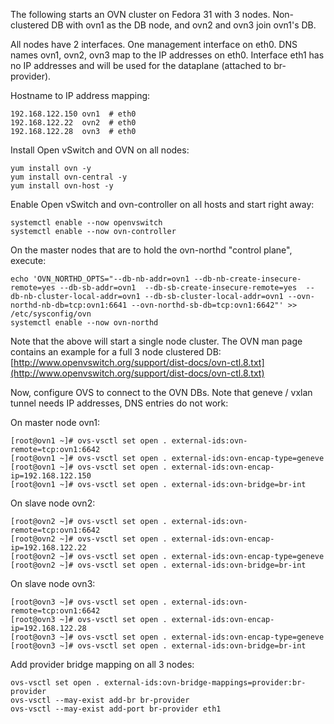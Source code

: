 The following starts an OVN cluster on Fedora 31 with 3 nodes. Non-clustered DB with ovn1 as the DB node, and ovn2 and ovn3 join ovn1's DB.

All nodes have 2 interfaces. One management interface on eth0. DNS names ovn1, ovn2, ovn3 map to the IP addresses on eth0. Interface eth1 has no IP addresses and will be used for the dataplane (attached to br-provider).

Hostname to IP address mapping:
~~~
192.168.122.150 ovn1  # eth0
192.168.122.22  ovn2  # eth0
192.168.122.28  ovn3  # eth0
~~~

Install Open vSwitch and OVN on all nodes:
~~~
yum install ovn -y
yum install ovn-central -y
yum install ovn-host -y
~~~

Enable Open vSwitch and ovn-controller on all hosts and start right away:
~~~
systemctl enable --now openvswitch
systemctl enable --now ovn-controller
~~~

On the master nodes that are to hold the ovn-northd "control plane", execute:
~~~
echo 'OVN_NORTHD_OPTS="--db-nb-addr=ovn1 --db-nb-create-insecure-remote=yes --db-sb-addr=ovn1  --db-sb-create-insecure-remote=yes  --db-nb-cluster-local-addr=ovn1 --db-sb-cluster-local-addr=ovn1 --ovn-northd-nb-db=tcp:ovn1:6641 --ovn-northd-sb-db=tcp:ovn1:6642"' >> /etc/sysconfig/ovn
systemctl enable --now ovn-northd
~~~

Note that the above will start a single node cluster. The OVN man page contains an example for a full 3 node clustered DB: [http://www.openvswitch.org/support/dist-docs/ovn-ctl.8.txt](http://www.openvswitch.org/support/dist-docs/ovn-ctl.8.txt)

Now, configure OVS to connect to the OVN DBs. Note that geneve / vxlan tunnel needs IP addresses, DNS entries do not work:

On master node ovn1:
~~~
[root@ovn1 ~]# ovs-vsctl set open . external-ids:ovn-remote=tcp:ovn1:6642
[root@ovn1 ~]# ovs-vsctl set open . external-ids:ovn-encap-type=geneve
[root@ovn1 ~]# ovs-vsctl set open . external-ids:ovn-encap-ip=192.168.122.150
[root@ovn1 ~]# ovs-vsctl set open . external-ids:ovn-bridge=br-int
~~~

On slave node ovn2:
~~~
[root@ovn2 ~]# ovs-vsctl set open . external-ids:ovn-remote=tcp:ovn1:6642
[root@ovn2 ~]# ovs-vsctl set open . external-ids:ovn-encap-ip=192.168.122.22
[root@ovn2 ~]# ovs-vsctl set open . external-ids:ovn-encap-type=geneve
[root@ovn2 ~]# ovs-vsctl set open . external-ids:ovn-bridge=br-int
~~~

On slave node ovn3:
~~~
[root@ovn3 ~]# ovs-vsctl set open . external-ids:ovn-remote=tcp:ovn1:6642
[root@ovn3 ~]# ovs-vsctl set open . external-ids:ovn-encap-ip=192.168.122.28
[root@ovn3 ~]# ovs-vsctl set open . external-ids:ovn-encap-type=geneve
[root@ovn3 ~]# ovs-vsctl set open . external-ids:ovn-bridge=br-int
~~~

Add provider bridge mapping on all 3 nodes:
~~~
ovs-vsctl set open . external-ids:ovn-bridge-mappings=provider:br-provider
ovs-vsctl --may-exist add-br br-provider
ovs-vsctl --may-exist add-port br-provider eth1
~~~
